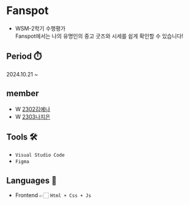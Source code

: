 # Fanspot
- WSM-2학기 수행평가
<br>Fanspot에서는 나의 유명인의 중고 굿즈와 시세를 쉽게 확인할 수 있습니다!

## Period ⏱️
2024.10.21 ~

## member
- W [2302김예나](https://github.com/kimyena0602)
- W [2303나지은](https://github.com/jieun0240)

## Tools 🛠
- ```Visual Studio Code```
- ```Figma```

## Languages 📖
- Frontend  👉🏻 ```Html + Css + Js```
